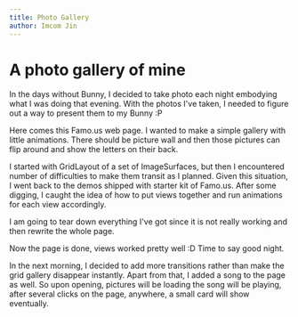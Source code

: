 ```yaml
---
title: Photo Gallery
author: Imcom Jin
---
```

# A photo gallery of mine

In the days without Bunny, I decided to take photo each night
embodying what I was doing that evening. With the photos I've
taken, I needed to figure out a way to present them to my Bunny :P

Here comes this Famo.us web page. I wanted to make a simple gallery
with little animations. There should be picture wall and then
those pictures can flip around and show the letters on their back.

I started with GridLayout of a set of ImageSurfaces, but then I
encountered number of difficulties to make them transit as I planned.
Given this situation, I went back to the demos shipped with starter kit of Famo.us.
After some digging, I caught the idea of how to put views together and
run animations for each view accordingly.

I am going to tear down everything I've got since it is not really
working and then rewrite the whole page.

Now the page is done, views worked pretty well :D Time to say good night.

In the next morning, I decided to add more transitions rather than make the grid
gallery disappear instantly. Apart from that, I added a song to the page as well.
So upon opening, pictures will be loading the song will be playing, after several
clicks on the page, anywhere, a small card will show eventually.
